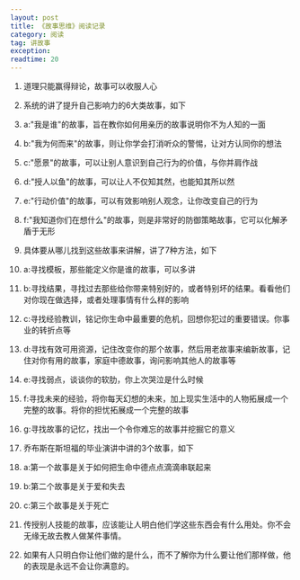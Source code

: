 ```yaml
---
layout: post
title: 《故事思维》阅读记录
category: 阅读
tag: 讲故事
exception: 
readtime: 20
---
```


1. 道理只能赢得辩论，故事可以收服人心

2. 系统的讲了提升自己影响力的6大类故事，如下

3. a:"我是谁"的故事，旨在教你如何用亲历的故事说明你不为人知的一面

4. b:"我为何而来"的故事，则让你学会打消听众的警惕，让对方认同你的想法

5. c:"愿景"的故事，可以让别人意识到自己行为的价值，与你并肩作战

6. d:"授人以鱼"的故事，可以让人不仅知其然，也能知其所以然

7. e:"行动价值"的故事，可以有效影响别人观念，让你改变自己的行为

8. f:"我知道你们在想什么"的故事，则是非常好的防御策略故事，它可以化解矛盾于无形

9. 具体要从哪儿找到这些故事来讲解，讲了7种方法，如下

10. a:寻找模板，那些能定义你是谁的故事，可以多讲

11. b:寻找结果，寻找过去那些给你带来特别好的，或者特别坏的结果。看看他们对你现在做选择，或者处理事情有什么样的影响

12. c:寻找经验教训，铭记你生命中最重要的危机，回想你犯过的重要错误。你事业的转折点等

13. d:寻找有效可用资源，记住改变你的那个故事，然后用老故事来编新故事，记住对你有用的故事，家庭中德故事，询问影响其他人的故事等

14. e:寻找弱点，谈谈你的软肋，你上次哭泣是什么时候

15. f:寻找未来的经验，将你每天幻想的未来，加上现实生活中的人物拓展成一个完整的故事。将你的担忧拓展成一个完整的故事

16. g:寻找故事的记忆，找出一个令你难忘的故事并挖掘它的意义

17. 乔布斯在斯坦福的毕业演讲中讲的3个故事，如下

18. a:第一个故事是关于如何把生命中德点点滴滴串联起来

19. b:第二个故事是关于爱和失去

20. c:第三个故事是关于死亡

21. 传授别人技能的故事，应该能让人明白他们学这些东西会有什么用处。你不会无缘无故去教人做某件事情。

22. 如果有人只明白你让他们做的是什么，而不了解你为什么要让他们那样做，他的表现是永远不会让你满意的。

















